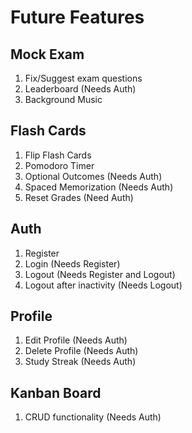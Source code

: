 # Future Features

## Mock Exam

1. Fix/Suggest exam questions
2. Leaderboard (Needs Auth)
3. Background Music

## Flash Cards

1. Flip Flash Cards
2. Pomodoro Timer
3. Optional Outcomes (Needs Auth)
4. Spaced Memorization (Needs Auth)
5. Reset Grades (Need Auth)

## Auth

1. Register
2. Login (Needs Register)
3. Logout (Needs Register and Logout)
4. Logout after inactivity (Needs Logout)

## Profile

1. Edit Profile (Needs Auth)
2. Delete Profile (Needs Auth)
3. Study Streak (Needs Auth)

## Kanban Board

1. CRUD functionality (Needs Auth)

